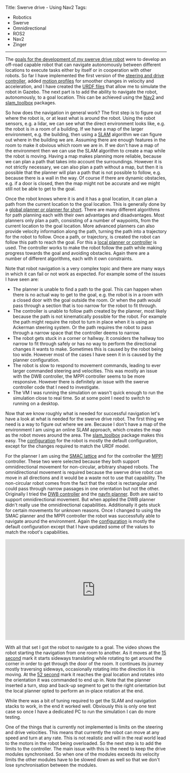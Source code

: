 Title: Swerve drive - Using Nav2
Tags:

- Robotics
- Swerve
- Omnidirectional
- ROS2
- Nav2
- Zinger

---

The [goals for the development of my swerve drive robot](posts/Swerve-drive-introduction) were to
develop an off-road capable robot that can navigate autonomously between different locations to
execute tasks either by itself or in cooperation with other robots. So far I have implemented the
first version of the [steering and drive controller](posts/Swerve-drive-body-focussed-control),
added [motion profiles](posts/Swerve-motion-profiles) for smoother changes in velocity and acceleration,
and I have created the [URDF files](posts/Robotics-making-urdf-models) that allow me to simulate the
robot in Gazebo. The next part is to add the ability to navigate the robot, autonomously,
to a goal location. This can be achieved using the [Nav2](https://navigation.ros.org/) and
[slam_toolbox](https://github.com/SteveMacenski/slam_toolbox) packages.

So how does the navigation in general work? The first step is to figure out where the robot is, or
at least what is around the robot. Using the robot sensors, e.g. a lidar, we can see what the direct
environment looks like, e.g. the robot is in a room of a building. If we have a map of the larger
environment, e.g. the building, then using a [SLAM](https://en.wikipedia.org/wiki/Simultaneous_localization_and_mapping)
algorithm we can figure out where in the building we are. Assuming there are enough features in the
room to make it obvious which room we are in. If we don't have a map of the environment then we can
use the SLAM algorithm to create a map while the robot is moving. Having a map makes planning
more reliable, because we can plan a path that takes into account the surroundings. However it is
not strictly necessary, we can also plan a path without a map, but then it is possible that the
planner will plan a path that is not possible to follow, e.g. because there is a wall in the way.
Of course if there are dynamic obstacles, e.g. if a door is closed, then the map might not be
accurate and we might still not be able to get to the goal.

Once the robot knows where it is and it has a goal location, it can plan a path from the current
location to the goal location. This is generally done by a [global planner or planner for short](https://navigation.ros.org/concepts/index.html#planners).
There are many different algorithms for path planning each with their own advantages and disadvantages.
Most planners only plan a path, consisting of a number of waypoints, from the current location to
the goal location. More advanced planners can also provide velocity information along the path,
turning the path into a trajectory for the robot to follow. Once a path, or trajectory, is created
the robot can follow this path to reach the goal. For this a [local planner or controller](https://navigation.ros.org/concepts/index.html#controllers)
is used. The controller works to make the robot follow the path while making progress towards
the goal and avoiding obstacles. Again there are a number of different algorithms, each with it own
constraints.

Note that robot navigation is a very complex topic and there are many ways in which it can fail
or not work as expected. For example some of the issues I have seen are:

- The planner is unable to find a path to the goal. This can happen when there is no actual way to
  get to the goal, e.g. the robot is in a room with a closed door with the goal outside the room.
  Or when the path would pass through a section that is too narrow for the robot to fit through.
- The controller is unable to follow path created by the planner, most likely because the path is not
  kinematically possible for the robot. For example the path might require the robot to turn in place
  when it is using an Ackerman steering system. Or the path requires the robot to pass through a
  narrow space that the controller deems to narrow.
- The robot gets stuck in a corner or hallway. It considers the hallway too narrow to fit
  through safely or has no way to perform the directional changes it wants to make. Sometimes this is
  caused by the robot being too wide. However most of the cases I have seen it in is caused by the
  planner configuration.
- The robot is slow to respond to movement commands, leading to ever larger commanded steering and velocities.
  This was mostly an issue with the DWB controller, the MPPI controller seems to be more responsive.
  However there is definitely an issue with the swerve controller code that I need to investigate.
- The VM I was running the simulation on wasn't quick enough to run the simulation close to real time.
  So at some point I need to switch to running on a desktop.

Now that we know roughly what is needed for successful navigation let's have a look at what is
needed for the swerve drive robot. The first thing we need is a way to figure out where we are. Because
I don't have a map of the environment I am using an online SLAM approach, which creates the map
as the robot moves around the area. The [slam_toolbox](https://github.com/SteveMacenski/slam_toolbox)
package makes this easy. The  [configuration](https://github.com/pvandervelde/zinger_nav/blob/master/config/slam.yaml)
for the robot is mostly the default configuration, except for the changes required to match the URDF
model.

For the planner I am using the [SMAC lattice](https://github.com/ros-planning/navigation2/tree/main/nav2_smac_planner)
and for the controller the [MPPI](https://github.com/ros-planning/navigation2/tree/main/nav2_mppi_controller) controller.
These two were selected because they both support omnidirectional movement for non-circular,
arbitrary shaped robots. The omnidirectional movement is required because the swerve drive robot
can move in all directions and it would be a waste not to use that capability. The non-circular robot
comes from the fact that the robot is rectangular and could pass through narrow passages in one
orientation but not the other. Originally I tried the
[DWB controller](https://github.com/ros-planning/navigation2/tree/main/nav2_dwb_controller)
and the [navfn planner](https://github.com/ros-planning/navigation2/tree/main/nav2_navfn_planner).
Both are said to support omnidirectional movement. But when applied the DWB planner didn't really
use the omnidirectional capabilities. Additionally it gets stuck for certain movements for unknown
reasons. Once I changed to using the SMAC planner and the MPPI controller the robot was successfully
able to navigate around the environment.
Again the [configuration](https://github.com/pvandervelde/zinger_nav/blob/master/config/nav2.yaml)
is mostly the default configuration except that I have updated some of the values to match the robot's
capabilities.

<iframe
    style="float:none"
    width="560"
    height="315"
    src="https://www.youtube.com/embed/U2IOLwuCvrQ"
    title="YouTube video player"
    frameborder="0"
    allow="accelerometer; autoplay; clipboard-write; encrypted-media; gyroscope; picture-in-picture; web-share"
    allowfullscreen>
</iframe>

With all that set I got the robot to navigate to a goal. The video shows the robot starting the navigation
from one room to another. As it moves at the [15 second](https://youtu.be/U2IOLwuCvrQ?t=15) mark it
starts sideways translating while rotating to get around the corner in order to get through the door
of the room. It continues its journey mostly traversing sideways, occasionally rotating into the
direction it is moving. At the [52 second](https://youtu.be/U2IOLwuCvrQ?t=52)
mark it reaches the goal location and rotates into the orientation it was commanded to
end up in. Note that the planner inserted a turn, stop and back-up segment to get to the right
orientation but the local planner opted to perform an in-place rotation at the end.

While there was a bit of tuning required to get the SLAM and navigation stacks to work, in the
end it worked well. Obviously this is only one test case so once I have a dedicated PC to run
the simulation I can do more testing.

One of the things that is currently not implemented is limits on the steering and drive velocities.
This means that currently the robot can move at any speed and turn at any rate. This is not
realistic and will in the real world lead to the motors in the robot being overloaded. So the
next step is to add the limits to the controller. The main issue with this is the need to keep the
drive modules synchronised. So when one of the modules exceeds its velocity limits the other modules
have to be slowed down as well so that we don't lose synchronisation between the modules.
